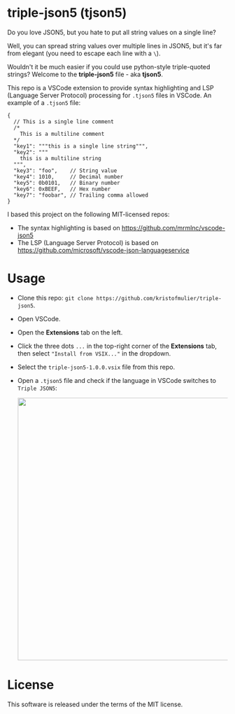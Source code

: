 # triple-json5 (tjson5)

Do you love JSON5, but you hate to put all string values on a single line?

Well, you can spread string values over multiple lines in JSON5, but it's far from elegant (you need to escape each line with a `\`).

Wouldn't it be much easier if you could use python-style triple-quoted strings? Welcome to the **triple-json5** file - aka **tjson5**.

This repo is a VSCode extension to provide syntax highlighting and LSP (Language Server Protocol) processing for `.tjson5` files in VSCode. An example of a `.tjson5` file:

```json5
{
  // This is a single line comment
  /*
    This is a multiline comment
  */
  "key1": """this is a single line string""",
  "key2": """
    this is a multiline string
  """,
  "key3": "foo",    // String value
  "key4": 1010,     // Decimal number
  "key5": 0b0101,   // Binary number
  "key6": 0xBEEF,   // Hex number
  "key7": "foobar", // Trailing comma allowed
}
```

I based this project on the following MIT-licensed repos:

- The syntax highlighting is based on https://github.com/mrmlnc/vscode-json5
- The LSP (Language Server Protocol) is based on https://github.com/microsoft/vscode-json-languageservice

# Usage

* Clone this repo: `git clone https://github.com/kristofmulier/triple-json5`.

* Open VSCode.

* Open the **Extensions** tab on the left.

* Click the three dots `...` in the top-right corner of the **Extensions** tab, then select `"Install from VSIX..."` in the dropdown.

* Select the `triple-json5-1.0.0.vsix` file from this repo.

* Open a `.tjson5` file and check if the language in VSCode switches to `Triple JSON5`:
  
  <img src="https://github.com/user-attachments/assets/a123df23-6887-4a1c-a57a-b3d307af9264" width="600">


# License

This software is released under the terms of the MIT license.
